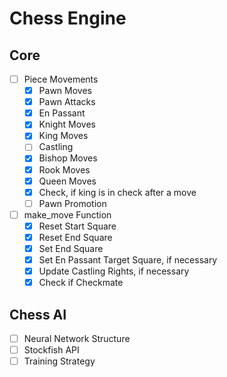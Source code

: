 # Chess Engine
## Core
- [ ] Piece Movements
    - [x] Pawn Moves
    - [x] Pawn Attacks
    - [x] En Passant
    - [x] Knight Moves
    - [x] King Moves
    - [ ] Castling
    - [x] Bishop Moves
    - [x] Rook Moves
    - [x] Queen Moves
    - [x] Check, if king is in check after a move
    - [ ] Pawn Promotion
- [ ] make_move Function
    - [x] Reset Start Square
    - [x] Reset End Square
    - [x] Set End Square
    - [x] Set En Passant Target Square, if necessary
    - [x] Update Castling Rights, if necessary
    - [x] Check if Checkmate 

## Chess AI
- [ ] Neural Network Structure
- [ ] Stockfish API
- [ ] Training Strategy